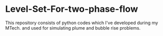 # Level-Set-For-two-phase-flow
This repository consists of python codes which I've developed during my MTech. and used for simulating plume and bubble rise problems.
